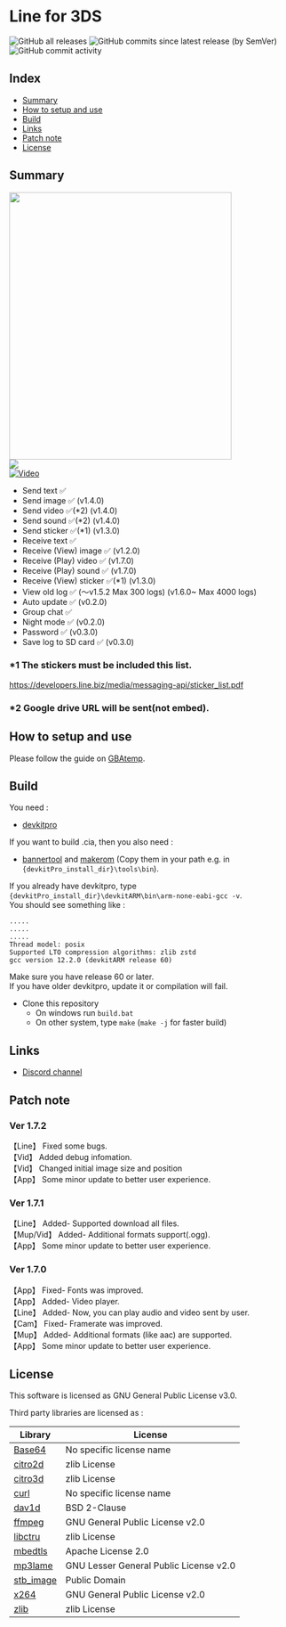 # Line for 3DS
![GitHub all releases](https://img.shields.io/github/downloads/Core-2-Extreme/Line_for_3DS/total?color=purple&style=flat-square)
![GitHub commits since latest release (by SemVer)](https://img.shields.io/github/commits-since/Core-2-Extreme/Line_for_3DS/latest?color=orange&style=flat-square)
![GitHub commit activity](https://img.shields.io/github/commit-activity/m/Core-2-Extreme/Line_for_3DS?color=darkgreen&style=flat-square)

## Index
* [Summary](https://github.com/Core-2-Extreme/Line_for_3DS#summary)
* [How to setup and use](https://github.com/Core-2-Extreme/Line_for_3DS#How-to-setup-and-use)
* [Build](https://github.com/Core-2-Extreme/Line_for_3DS#Build)
* [Links](https://github.com/Core-2-Extreme/Line_for_3DS#Links)
* [Patch note](https://github.com/Core-2-Extreme/Line_for_3DS#Patch-note)
* [License](https://github.com/Core-2-Extreme/Line_for_3DS#License)

## Summary
<img src="https://user-images.githubusercontent.com/45873899/85299815-b9bbfb80-b4e0-11ea-8ee1-7551cedd83d4.jpg" width="400" height="480"> \
<img src="https://user-images.githubusercontent.com/45873899/77538658-676c3e00-6ee3-11ea-8a9a-9c37ee7ba69b.png"> \
[![Video](https://img.youtube.com/vi/4FMCwcwEEi8/0.jpg)](https://www.youtube.com/watch?v=4FMCwcwEEi8)

* Send text ✅
* Send image ✅ (v1.4.0)
* Send video ✅(*2) (v1.4.0)
* Send sound ✅(*2) (v1.4.0)
* Send sticker ✅(*1) (v1.3.0)
* Receive text ✅
* Receive (View) image ✅ (v1.2.0)
* Receive (Play) video ✅ (v1.7.0)
* Receive (Play) sound ✅ (v1.7.0)
* Receive (View) sticker ✅(*1) (v1.3.0)
* View old log ✅ (～v1.5.2 Max 300 logs) (v1.6.0~ Max 4000 logs)
* Auto update ✅ (v0.2.0)
* Group chat ✅
* Night mode ✅ (v0.2.0)
* Password ✅ (v0.3.0)
* Save log to SD card ✅ (v0.3.0)

### *1 The stickers must be included this list.
https://developers.line.biz/media/messaging-api/sticker_list.pdf
### *2 Google drive URL will be sent(not embed).

## How to setup and use
Please follow the guide on [GBAtemp](https://gbatemp.net/threads/line-for-3ds.539530).

## Build
You need : 
* [devkitpro](https://devkitpro.org/wiki/Getting_Started)

If you want to build .cia, then you also need : 
* [bannertool](https://github.com/Steveice10/bannertool/releases) and [makerom](https://github.com/3DSGuy/Project_CTR/releases) (Copy them in your path e.g. in `{devkitPro_install_dir}\tools\bin`).

If you already have devkitpro, type `{devkitPro_install_dir}\devkitARM\bin\arm-none-eabi-gcc -v`. \
You should see something like : 
```
.....
.....
.....
Thread model: posix
Supported LTO compression algorithms: zlib zstd
gcc version 12.2.0 (devkitARM release 60)
```
Make sure you have release 60 or later. \
If you have older devkitpro, update it or compilation will fail.

* Clone this repository
  * On windows run `build.bat`
  * On other system, type `make` (`make -j` for faster build)

## Links
* [Discord channel](https://discord.gg/EqK3Kpb)

## Patch note
### Ver 1.7.2
【Line】 Fixed some bugs. \
【Vid】 Added debug infomation. \
【Vid】 Changed initial image size and position \
【App】 Some minor update to better user experience.

### Ver 1.7.1
【Line】 Added- Supported download all files. \
【Mup/Vid】 Added- Additional formats support(.ogg). \
【App】 Some minor update to better user experience.

### Ver 1.7.0
【App】 Fixed- Fonts was improved. \
【App】 Added- Video player. \
【Line】 Added- Now, you can play audio and video sent by user. \
【Cam】 Fixed- Framerate was improved. \
【Mup】 Added- Additional formats (like aac) are supported. \
【App】 Some minor update to better user experience.

## License
This software is licensed as GNU General Public License v3.0.

Third party libraries are licensed as :

| Library | License |
| ------- | ------- |
| [Base64](https://github.com/ReneNyffenegger/cpp-base64/blob/master/LICENSE) | No specific license name               |
| [citro2d](https://github.com/devkitPro/citro2d/blob/master/LICENSE)         | zlib License                           |
| [citro3d](https://github.com/devkitPro/citro3d/blob/master/LICENSE)         | zlib License                           |
| [curl](https://github.com/curl/curl/blob/master/COPYING)                    | No specific license name               |
| [dav1d](https://github.com/videolan/dav1d/blob/master/COPYING)              | BSD 2-Clause                           |
| [ffmpeg](https://github.com/FFmpeg/FFmpeg/blob/master/COPYING.GPLv2)        | GNU General Public License v2.0        |
| [libctru](https://github.com/devkitPro/libctru#license)                     | zlib License                           |
| [mbedtls](https://github.com/Mbed-TLS/mbedtls/blob/development/LICENSE)     | Apache License 2.0                     |
| [mp3lame](https://github.com/gypified/libmp3lame/blob/master/COPYING)       | GNU Lesser General Public License v2.0 |
| [stb_image](https://github.com/nothings/stb/blob/master/LICENSE)            | Public Domain                          |
| [x264](https://github.com/mirror/x264/blob/master/COPYING)                  | GNU General Public License v2.0        |
| [zlib](https://github.com/madler/zlib/blob/master/LICENSE)                  | zlib License                           |
